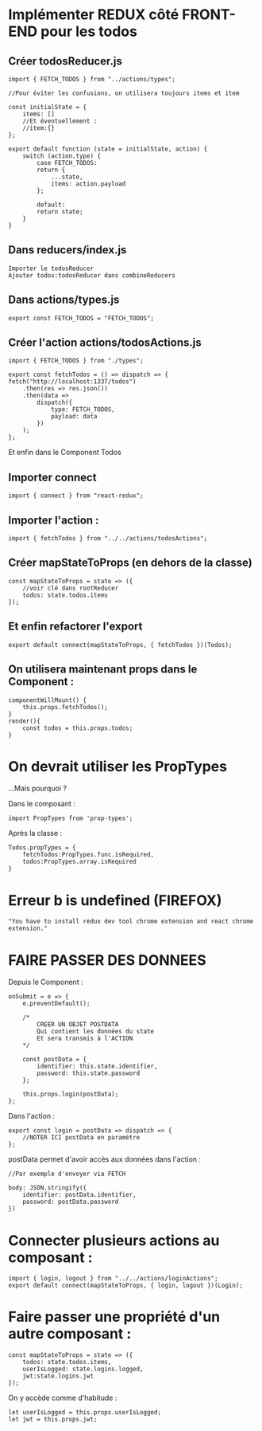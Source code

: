 # Implémenter REDUX côté FRONT-END pour les todos

## Créer todosReducer.js

    import { FETCH_TODOS } from "../actions/types";

    //Pour éviter les confusions, on utilisera toujours items et item

    const initialState = {
        items: []
        //Et éventuellement :
        //item:{}
    };

    export default function (state = initialState, action) {
        switch (action.type) {
            case FETCH_TODOS:
            return {
                ...state,
                items: action.payload
            };

            default:
            return state;
        }
    }

## Dans reducers/index.js

    Importer le todosReducer
    Ajouter todos:todosReducer dans combineReducers

## Dans actions/types.js

    export const FETCH_TODOS = "FETCH_TODOS";

## Créer l'action actions/todosActions.js

    import { FETCH_TODOS } from "./types";

    export const fetchTodos = () => dispatch => {
    fetch("http://localhost:1337/todos")
        .then(res => res.json())
        .then(data =>
            dispatch({
                type: FETCH_TODOS,
                payload: data
            })
        );
    };

Et enfin dans le Component Todos

## Importer connect

    import { connect } from "react-redux";

## Importer l'action :

    import { fetchTodos } from "../../actions/todosActions";

## Créer mapStateToProps (en dehors de la classe)

    const mapStateToProps = state => ({
        //voir clé dans rootReducer
        todos: state.todos.items
    });

## Et enfin refactorer l'export

    export default connect(mapStateToProps, { fetchTodos })(Todos);

## On utilisera maintenant props dans le Component :

    componentWillMount() {
        this.props.fetchTodos();
    }
    render(){
        const todos = this.props.todos;
    }

# On devrait utiliser les PropTypes

...Mais pourquoi ?

Dans le composant :

    import PropTypes from 'prop-types';

Après la classe :

    Todos.propTypes = {
        fetchTodos:PropTypes.func.isRequired,
        todos:PropTypes.array.isRequired
    }

# Erreur b is undefined (FIREFOX)

    "You have to install redux dev tool chrome extension and react chrome extension."

# FAIRE PASSER DES DONNEES

Depuis le Component :

    onSubmit = e => {
        e.preventDefault();

        /*
            CREER UN OBJET POSTDATA
            Qui contient les données du state
            Et sera transmis à l'ACTION
        */

        const postData = {
            identifier: this.state.identifier,
            password: this.state.password
        };

        this.props.login(postData);
    };

Dans l'action :

    export const login = postData => dispatch => {
        //NOTER ICI postData en paramètre
    };

postData permet d'avoir accès aux données dans l'action :

    //Par exemple d'envoyer via FETCH

    body: JSON.stringify({
        identifier: postData.identifier,
        password: postData.password
    })

# Connecter plusieurs actions au composant :

    import { login, logout } from "../../actions/loginActions";
    export default connect(mapStateToProps, { login, logout })(Login);

# Faire passer une propriété d'un autre composant :

    const mapStateToProps = state => ({
        todos: state.todos.items,
        userIsLogged: state.logins.logged,
        jwt:state.logins.jwt
    });

On y accède comme d'habitude :

    let userIsLogged = this.props.userIsLogged;
    let jwt = this.props.jwt;
